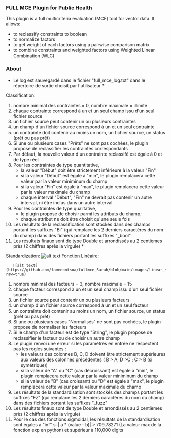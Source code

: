 ### FULL MCE Plugin for Public Health

This plugin is a full multicriteria evaluation (MCE) tool for vector data. It allows:
  - to reclassify constraints to boolean
  - to normalize factors
  - to get weight of each factors using a pairwise comparison matrix
  - to combine constraints and weighted factors using Weighted Linear Combination (WLC)

### About
- Le log est sauvegardé dans le fichier "full\_mce\_log.txt" dans le répertoire de sortie choisit par l'utilisateur \*

Classification:
1) nombre minimal des contraintes = 0, nombre maximale = illimité
2) chaque contrainte correspond à un et un seul champ issu d'un seul fichier source
3) un fichier source peut contenir un ou plusieurs contraintes
4) un champ d'un fichier source correspond à un et un seul contrainte
5) un contrainte doit contenir au moins un nom, un fichier source, un status (prêt ou pas prêt)
6) Si une ou plusieurs cases "Prêts" ne sont pas cochées, le plugin propose de reclassifier les contraintes correspondants
7) Par défaut, la nouvelle valeur d'un contrainte reclassifé est égale à 0 et de type réel
8) Pour les contraintes de type quantitative,
    - la valeur "Début" doit être strictement inférieure à la valeur "Fin"
    - si la valeur "Début" est égale à "min", le plugin remplacera cette valeur par la valeur miniminum du champ
    - si la valeur "Fin" est égale à "max", le plugin remplacera cette valeur par la valeur maximale du champ
    - chaque interval "Début", "Fin" ne devrait pas contenir un autre interval, ni être inclus dans un autre interval
9) Pour les contraintes de type qualitative,
    - le plugin propose de choisir parmi les attributs du champ;
    - chaque attribut ne doit être choisit qu'une seule fois
10) Les résultats de la reclassification sont stockés dans des champs portant les suffixes "Bl" (qui remplace les 2 derniers caractères du nom du champ) dans des fichiers portant les suffixes "\_bool"
11) Les résultats finaux sont de type Double et arrondissés au 2 centièmes près (2 chiffres après la virgule) \*

Standardization:
 ![alt text](https://github.com/famenontsoa/fullmce_Sarah/blob/main/images/linear.png?raw=true)
  Fonction Linéaire:

       ![alt text](https://github.com/famenontsoa/fullmce_Sarah/blob/main/images/linear_shape.png?raw=true)
1) nombre minimal des facteurs = 3, nombre maximale = 15
2) chaque facteur correspond à un et un seul champ issu d'un seul fichier source
3) un fichier source peut contenir un ou plusieurs facteurs
4) un champ d'un fichier source correspond à un et un seul facteur
5) un contrainte doit contenir au moins un nom, un fichier source, un status (prêt ou pas prêt)
6) Si une ou plusieurs cases "Normalisés" ne sont pas cochées, le plugin propose de normaliser les facteurs
7) Si le champ d'un facteur est de type "String", le plugin propose de reclassifier le facteur ou de choisir un autre champ
8) Le plugin renvoi une erreur si les paramètres en entrée ne respectent pas les règles suivantes :
    - les valeurs des colonnes B, C, D doivent être strictement supérieures aux valeurs des colonnes précédentes ( B > A; D >C ; C > B (si symétrique))
    - si la valeur de "A" ou "C" (cas décroissant) est égale à "min", le plugin remplacera cette valeur par la valeur miniminum du champ
    - si la valeur de "B" (cas croissant) ou "D" est égale à "max", le plugin remplacera cette valeur par la valeur maximale du champ
9) Les résultats de la standardisation sont stockés des champs portant les suffixes "Fz" (qui remplace les 2 derniers caractères du nom du champ) dans des fichiers portant les suffixes "\_fuzz"
10) Les résultats finaux sont de type Double et arrondissés au 2 centièmes près (2 chiffres après la virgule)
11) Pour le cas des fonctions sigmoidal, les résultats de la standardisation sont égales à "inf" si | a \* (value - b)| > 709.78271 (La valeur max de la fonction exp en python) et supérieur à 110,000 digits

